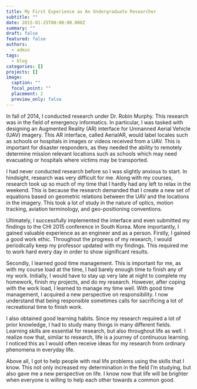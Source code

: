 ```yaml
---
title: My First Experience as An Undergraduate Researcher
subtitle: ""
date: 2015-01-25T00:00:00.000Z
summary: ""
draft: false
featured: false
authors:
  - admin
tags:
  - blog
categories: []
projects: []
image:
  caption: ""
  focal_point: ""
  placement: 2
  preview_only: false
---
```

In fall of 2014, I conducted research under Dr. Robin Murphy. This research was in the field of emergency informatics. In particular, I was tasked with designing an Augmented Reality (AR) interface for Unmanned Aerial Vehicle (UAV) imagery. This AR interface, called AerialAR, would label locales such as schools or hospitals in images or videos received from a UAV. This is important for disaster responders, as they needed the ability to remotely determine mission relevant locations such as schools which may need evacuating or hospitals where victims may be transported.



I had never conducted research before so I was slightly anxious to start. In hindsight, research was very difficult for me. Along with my courses, research took up so much of my time that I hardly had any left to relax in the weekend. This is because the research demanded that I create a new set of equations based on geometric relations between the UAV and the locations in the imagery. This took a lot of study in the nature of optics, motion tracking, aviation terminology, and geo-positioning conventions.



Ultimately, I successfully implemented the interface and even submitted my findings to the CHI 2015 conference in South Korea. More importantly, I gained valuable experience as an engineer and as a person. Firstly, I gained a good work ethic. Throughout the progress of my research, I would periodically keep my professor updated with my findings. This required me to work hard every day in order to show significant results.



Secondly, I learned good time management. This is important for me, as with my course load at the time, I had barely enough time to finish any of my work. Initially, I would have to stay up very late at night to complete my homework, finish my projects, and do my research. However, after coping with the work load, I learned to manage my time well. With good time management, I acquired a new perspective on responsibility. I now understand that being responsible sometimes calls for sacrificing a lot of recreational time to finish work.

I also obtained good learning habits. Since my research required a lot of prior knowledge, I had to study many things in many different fields. Learning skills are essential for research, but also throughout life as well. I realize now that, similar to research, life is a journey of continuous learning. I noticed this as I would often receive ideas for my research from ordinary phenomena in everyday life.



Above all, I got to help people with real life problems using the skills that I know. This not only increased my determination in the field I’m studying, but also gave me a new perspective on life. I know now that life will be brighter when everyone is willing to help each other towards a common good.